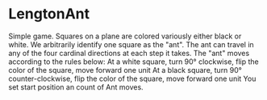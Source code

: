 # LengtonAnt
Simple game.
Squares on a plane are colored variously either black or white. We arbitrarily identify one square as the "ant". The ant can travel in any of the four cardinal directions at each step it takes. The "ant" moves according to the rules below:
At a white square, turn 90° clockwise, flip the color of the square, move forward one unit
At a black square, turn 90° counter-clockwise, flip the color of the square, move forward one unit
You set start position an count of Ant moves.
